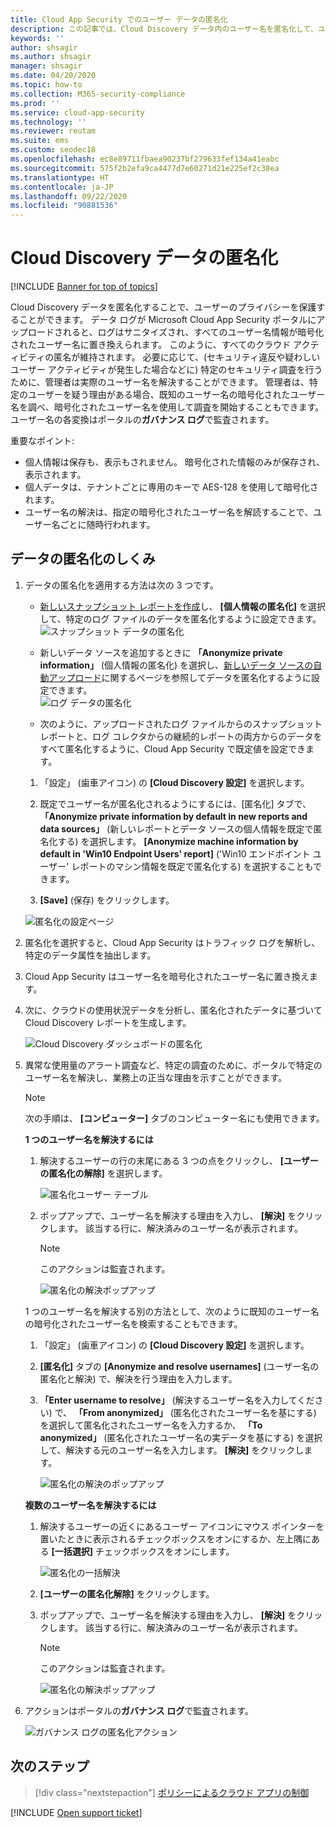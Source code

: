```yaml
---
title: Cloud App Security でのユーザー データの匿名化
description: この記事では、Cloud Discovery データ内のユーザー名を匿名化して、ユーザーのプライバシーを保護する方法について説明します。
keywords: ''
author: shsagir
ms.author: shsagir
manager: shsagir
ms.date: 04/20/2020
ms.topic: how-to
ms.collection: M365-security-compliance
ms.prod: ''
ms.service: cloud-app-security
ms.technology: ''
ms.reviewer: reutam
ms.suite: ems
ms.custom: seodec18
ms.openlocfilehash: ec8e89711fbaea90237bf279633fef134a41eabc
ms.sourcegitcommit: 575f2b2efa9ca4477d7e60271d21e225ef2c38ea
ms.translationtype: HT
ms.contentlocale: ja-JP
ms.lasthandoff: 09/22/2020
ms.locfileid: "90881536"
---
```

# <a name="cloud-discovery-data-anonymization"></a>Cloud Discovery データの匿名化

[!INCLUDE [Banner for top of topics](includes/banner.md)]

Cloud Discovery データを匿名化することで、ユーザーのプライバシーを保護することができます。 データ ログが Microsoft Cloud App Security ポータルにアップロードされると、ログはサニタイズされ、すべてのユーザー名情報が暗号化されたユーザー名に置き換えられます。 このように、すべてのクラウド アクティビティの匿名が維持されます。 必要に応じて、(セキュリティ違反や疑わしいユーザー アクティビティが発生した場合などに) 特定のセキュリティ調査を行うために、管理者は実際のユーザー名を解決することができます。 管理者は、特定のユーザーを疑う理由がある場合、既知のユーザー名の暗号化されたユーザー名を調べ、暗号化されたユーザー名を使用して調査を開始することもできます。 ユーザー名の各変換はポータルの**ガバナンス ログ**で監査されます。

重要なポイント:

- 個人情報は保存も、表示もされません。 暗号化された情報のみが保存され、表示されます。
- 個人データは、テナントごとに専用のキーで AES-128 を使用して暗号化されます。
- ユーザー名の解決は、指定の暗号化されたユーザー名を解読することで、ユーザー名ごとに随時行われます。

## <a name="how-data-anonymization-works"></a>データの匿名化のしくみ

1. データの匿名化を適用する方法は次の 3 つです。

    - [新しいスナップショット レポートを作成](create-snapshot-cloud-discovery-reports.md)し、 **[個人情報の匿名化]** を選択して、特定のログ ファイルのデータを匿名化するように設定できます。  
    ![スナップショット データの匿名化](media/anonymize-log.png)

    - 新しいデータ ソースを追加するときに **「Anonymize private information」** (個人情報の匿名化) を選択し、[新しいデータ ソースの自動アップロード](configure-automatic-log-upload-for-continuous-reports.md)に関するページを参照してデータを匿名化するように設定できます。  
    ![ログ データの匿名化](media/anonymize-autolog.png)

    - 次のように、アップロードされたログ ファイルからのスナップショット レポートと、ログ コレクタからの継続的レポートの両方からのデータをすべて匿名化するように、Cloud App Security で既定値を設定できます。

    1. 「設定」 (歯車アイコン) の **[Cloud Discovery 設定]** を選択します。

    2. 既定でユーザー名が匿名化されるようにするには、[匿名化] タブで、 **「Anonymize private information by default in new reports and data sources」** (新しいレポートとデータ ソースの個人情報を既定で匿名化する) を選択します。 **[Anonymize machine information by default in 'Win10 Endpoint Users' report]** \('Win10 エンドポイント ユーザー' レポートのマシン情報を既定で匿名化する\) を選択することもできます。
    3. **[Save]** (保存) をクリックします。

    ![匿名化の設定ページ](media/anonymizer1.png)

2. 匿名化を選択すると、Cloud App Security はトラフィック ログを解析し、特定のデータ属性を抽出します。
3. Cloud App Security はユーザー名を暗号化されたユーザー名に置き換えます。
4. 次に、クラウドの使用状況データを分析し、匿名化されたデータに基づいて Cloud Discovery レポートを生成します。

    ![Cloud Discovery ダッシュボードの匿名化](media/anonymize-dashboard.png)

5. 異常な使用量のアラート調査など、特定の調査のために、ポータルで特定のユーザー名を解決し、業務上の正当な理由を示すことができます。

    > [!NOTE]
    > 次の手順は、 **[コンピューター]** タブのコンピューター名にも使用できます。

    **1 つのユーザー名を解決するには**

    1. 解決するユーザーの行の末尾にある 3 つの点をクリックし、 **[ユーザーの匿名化の解除]** を選択します。

        ![匿名化ユーザー テーブル](media/anonymize-user-table.png)

    1. ポップアップで、ユーザー名を解決する理由を入力し、 **[解決]** をクリックします。 該当する行に、解決済みのユーザー名が表示されます。

        > [!NOTE]
        > このアクションは監査されます。

        ![匿名化の解決ポップアップ](media/anonymize-resolve-dialog.png)

    1 つのユーザー名を解決する別の方法として、次のように既知のユーザー名の暗号化されたユーザー名を検索することもできます。

    1. 「設定」 (歯車アイコン) の **[Cloud Discovery 設定]** を選択します。

    1. **[匿名化]** タブの **[Anonymize and resolve usernames]** \(ユーザー名の匿名化と解決\) で、解決を行う理由を入力します。
    1. **「Enter username to resolve」** (解決するユーザー名を入力してください) で、 **「From anonymized」** (匿名化されたユーザー名を基にする) を選択して匿名化されたユーザー名を入力するか、 **「To anonymized」** (匿名化されたユーザー名の実データを基にする) を選択して、解決する元のユーザー名を入力します。 **[解決]** をクリックします。

        ![匿名化の解決のポップアップ](media/anonymizer.png)

    **複数のユーザー名を解決するには**

    1. 解決するユーザーの近くにあるユーザー アイコンにマウス ポインターを置いたときに表示されるチェックボックスをオンにするか、左上隅にある **[一括選択]** チェックボックスをオンにします。

        ![匿名化の一括解決](media/anonymize-bulk-resolve.png)

    1. **[ユーザーの匿名化解除]** をクリックします。
    1. ポップアップで、ユーザー名を解決する理由を入力し、 **[解決]** をクリックします。 該当する行に、解決済みのユーザー名が表示されます。

        > [!NOTE]
        > このアクションは監査されます。

        ![匿名化の解決ポップアップ](media/anonymize-resolve-dialog.png)

6. アクションはポータルの**ガバナンス ログ**で監査されます。

    ![ガバナンス ログの匿名化アクション](media/anonymize-gov-log.png)

## <a name="next-steps"></a>次のステップ

> [!div class="nextstepaction"]
> [ポリシーによるクラウド アプリの制御](control-cloud-apps-with-policies.md)

[!INCLUDE [Open support ticket](includes/support.md)]
